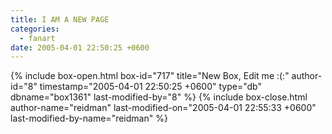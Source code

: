 ```yaml
---
title: I AM A NEW PAGE
categories:
  - fanart
date: 2005-04-01 22:50:25 +0600
---
```

{% include box-open.html box-id="717" title="New Box, Edit me :(:" author-id="8" timestamp="2005-04-01 22:50:25 +0600" type="db" dbname="box1361" last-modified-by="8" %}
<navigator /><displaytor mode="thumbnail" />
{% include box-close.html author-name="reidman" last-modified-on="2005-04-01 22:55:33 +0600" last-modified-by-name="reidman" %}
